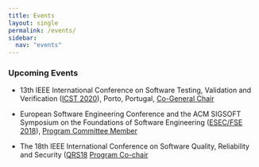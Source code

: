 ```yaml
---
title: Events
layout: single
permalink: /events/
sidebar:
  nav: "events"
---
```


### Upcoming Events

* 13th IEEE International Conference on Software Testing, Validation and
Verification (<a href="http://www.icst2020.info/">ICST 2020</a>),
Porto, Portugal, <u>Co-General Chair</u>

* European Software Engineering Conference and the ACM SIGSOFT
Symposium on the Foundations of Software Engineering
(<a href="https://2018.fseconference.org/home">ESEC/FSE 2018</a>),
<u>Program Committee Member</u>

* The 18th IEEE International Conference on Software Quality,
Reliability and Security (<a href="http://paris.utdallas.edu/qrs18/">QRS18</a>
<u>Program Co-chair</u>
